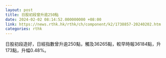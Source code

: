 ```yaml
---
layout: post
title: 日股初段曾升逾250點
date: 2024-02-02 08:14:52.000000000 +08:00
link: https://news.rthk.hk/rthk/ch/component/k2/1738857-20240202.htm
categories: rthk
---
```


日股初段造好，日經指數曾升逾250點，觸及36265點，較早時報36184點，升173點，升幅0.48%。
